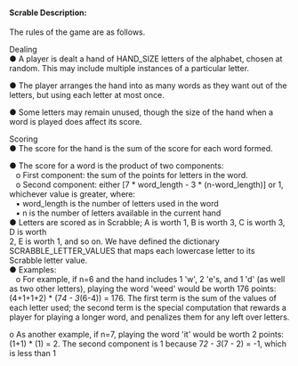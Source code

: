 
#### Scrable Description: 

The rules of the game are as follows. 

Dealing  
● A player is dealt a hand of HAND_SIZE letters of the alphabet, chosen at random.
  This may include multiple instances of a particular letter.  
  
● The player arranges the hand into as many words as they want out of the letters, but
  using each letter at most once.  
  
● Some letters may remain unused, though the size of the hand when a word is played
  does affect its score.  
  
Scoring  
● The score for the hand is the sum of the score for each word formed.  

● The score for a word is the product​ of two components:  
      &nbsp;&nbsp; o First component: the sum of the points for letters in the word.   
      &nbsp;&nbsp; o Second component: either [7 * word_length - 3 * (n-word_length)] or 1, whichever value is greater, where:     
      &nbsp;&nbsp; ▪ word_length is the number of letters used in the word   
      &nbsp;&nbsp; ▪ n is the number of letters available in the current hand   
● Letters are scored as in Scrabble; A is worth 1, B is worth 3, C is worth 3, D is worth   
2, E is worth 1, and so on. We have defined the dictionary SCRABBLE_LETTER_VALUES
that maps each lowercase letter to its Scrabble letter value.    
● Examples:  
  &nbsp;&nbsp;&nbsp;o For example, if n=6 and the hand includes 1 'w', 2 'e's, and 1 'd' (as well as
  two other letters), playing the word 'weed' would be worth 176 points:
  (4+1+1+2) * (7*4 - 3*(6-4)) = 176. The first term is the sum of the values
  of each letter used; the second term is the special computation that rewards
  a player for playing a longer word, and penalizes them for any left over
  letters.
  
  o As another example, if n=7, playing the word 'it' would be worth 2 points:
  (1+1) * (1) = 2. The second component is 1 because 7*2 - 3*(7 - 2) = -1,
  which is less than 1
